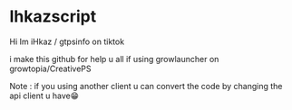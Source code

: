 # Ihkazscript
Hi Im iHkaz / gtpsinfo on tiktok 

i make this github for help u all if using growlauncher on growtopia/CreativePS

Note : if you using another client u can convert the code by changing the api client u have😁
